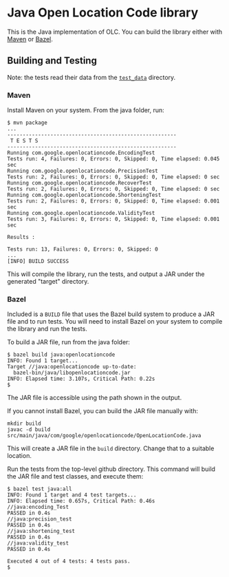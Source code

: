 # Java Open Location Code library

This is the Java implementation of OLC. You can build the library either with [Maven](https://maven.apache.org/) or [Bazel](https://bazel.build/).

## Building and Testing

Note: the tests read their data from the [`test_data`](https://github.com/google/open-location-code/tree/master/test_data) directory.

### Maven

Install Maven on your system. From the java folder, run:

```
$ mvn package
...
-------------------------------------------------------
 T E S T S
-------------------------------------------------------
Running com.google.openlocationcode.EncodingTest
Tests run: 4, Failures: 0, Errors: 0, Skipped: 0, Time elapsed: 0.045 sec
Running com.google.openlocationcode.PrecisionTest
Tests run: 2, Failures: 0, Errors: 0, Skipped: 0, Time elapsed: 0 sec
Running com.google.openlocationcode.RecoverTest
Tests run: 2, Failures: 0, Errors: 0, Skipped: 0, Time elapsed: 0 sec
Running com.google.openlocationcode.ShorteningTest
Tests run: 2, Failures: 0, Errors: 0, Skipped: 0, Time elapsed: 0.001 sec
Running com.google.openlocationcode.ValidityTest
Tests run: 3, Failures: 0, Errors: 0, Skipped: 0, Time elapsed: 0.001 sec

Results :

Tests run: 13, Failures: 0, Errors: 0, Skipped: 0
...
[INFO] BUILD SUCCESS

```
This will compile the library, run the tests, and output a JAR under the generated "target" directory.

### Bazel

Included is a `BUILD` file that uses the Bazel build system to produce a JAR file and to run tests. You will need to install Bazel on your system to compile the library and run the tests.

To build a JAR file, run from the java folder:

```
$ bazel build java:openlocationcode
INFO: Found 1 target...
Target //java:openlocationcode up-to-date:
  bazel-bin/java/libopenlocationcode.jar
INFO: Elapsed time: 3.107s, Critical Path: 0.22s
$
```

The JAR file is accessible using the path shown in the output.

If you cannot install Bazel, you can build the JAR file manually with:

```
mkdir build
javac -d build src/main/java/com/google/openlocationcode/OpenLocationCode.java
```

This will create a JAR file in the `build` directory. Change that to a suitable location.

Run the tests from the top-level github directory. This command will build the JAR file and test classes, and execute them:

```
$ bazel test java:all
INFO: Found 1 target and 4 test targets...
INFO: Elapsed time: 0.657s, Critical Path: 0.46s
//java:encoding_Test                                                     PASSED in 0.4s
//java:precision_test                                                    PASSED in 0.4s
//java:shortening_test                                                   PASSED in 0.4s
//java:validity_test                                                     PASSED in 0.4s

Executed 4 out of 4 tests: 4 tests pass.
$
```
